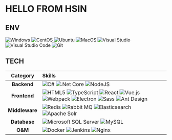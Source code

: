 # HELLO FROM HSIN

## ENV

![Windows](https://img.shields.io/badge/Windows-0078D6?logo=windows&style=flat-square&logoColor=white)
![CentOS](https://img.shields.io/badge/-CentOS-262577?logo=centos&style=flat-square&logoColor=white)
![Ubuntu](https://img.shields.io/badge/-Ubuntu-E95420?logo=ubuntu&style=flat-square&logoColor=white)
![MacOS](https://img.shields.io/badge/-MacOS-000000?logo=macos&style=flat-square&logoColor=white)
![Visual Studio](https://img.shields.io/badge/Visual_Studio-5C2D91?logo=visualstudio&style=flat-square&logoColor=white)
![Visual Studio Code](https://img.shields.io/badge/Visual_Studio_Code-007ACC?logo=visualstudiocode&style=flat-square)
![Git](https://img.shields.io/badge/Git-F05032?logo=git&style=flat-square&logoColor=white)

## TECH

|    Category    | Skills                                                                                                                                                                                                                                                                                                                                                                                                                                                                                                                                                                                                                                                                                                                                                                                                                                                |
| :--------: | :-------------------------------------------------------------------------------------------------------------------------------------------------------------------------------------------------------------------------------------------------------------------------------------------------------------------------------------------------------------------------------------------------------------------------------------------------------------------------------------------------------------------------------------------------------------------------------------------------------------------------------------------------------------------------------------------------------------------------------------------------------------------------------------------------------------------------------------------------- |
|  **Backend**  | ![C#](https://img.shields.io/badge/C%23-1c93cd?&logo=csharp&style=flat-square&logoColor=white) ![.Net Core](https://img.shields.io/badge/.Net_Core-512BD4?logo=.net&style=flat-square&logoColor=white) ![NodeJS](https://img.shields.io/badge/Node.js-339933?logo=node.js&style=flat-square&logoColor=white)                                                                                                                                                                                                                                                                                                                                                                                                                                                                                                                                        |
|  **Frontend**  | ![HTML5](https://img.shields.io/badge/HTML5-E34F26?logo=html5&style=flat-square&logoColor=white) ![TypeScript](https://img.shields.io/badge/TypeScript-3178C6?logo=typescript&style=flat-square&logoColor=white) ![React](https://img.shields.io/badge/React-61DAFB?logo=react&style=flat-square&logoColor=white) ![Vue.js](https://img.shields.io/badge/Vue.js-4FC08D?logo=vue.js&style=flat-square&logoColor=white) ![Webpack](https://img.shields.io/badge/Webpack-8DD6F9?logo=webpack&style=flat-square&logoColor=white) ![Electron](https://img.shields.io/badge/Electron-0DBD8B?logo=electron&style=flat-square&logoColor=white) ![Sass](https://img.shields.io/badge/Sass-CC6699?logo=sass&style=flat-square&logoColor=white) ![Ant Design](https://img.shields.io/badge/Ant_Design-0170FE?logo=antdesign&style=flat-square&logoColor=white) |
| **Middleware** | ![Redis](https://img.shields.io/badge/Redis-DC382D?logo=redis&style=flat-square&logoColor=white) ![Rabbit MQ](https://img.shields.io/badge/Rabbit_MQ-FF6600?logo=rabbitmq&style=flat-square&logoColor=white) ![Elasticsearch](https://img.shields.io/badge/Elasticsearch-005571?logo=elasticsearch&style=flat-square&logoColor=white) ![Apache Solr](https://img.shields.io/badge/Apache_Solr-D9411E?logo=apachesolr&style=flat-square&logoColor=white)                                                                                                                                                                                                                                                                                                                                                                                             |
| **Database** | ![Microsoft SQL Server](https://img.shields.io/badge/SQL_Server-CC2927?logo=microsoftsqlserver&style=flat-square&logoColor=white) ![MySQL](https://img.shields.io/badge/MySQL-4479A1?logo=mysql&style=flat-square&logoColor=white)                                                                                                                                                                                                                                                                                                                                                                                                                                                                                                                                                                                                                  |
|  **O&M**  | ![Docker](https://img.shields.io/badge/Docker-2496ED?logo=docker&style=flat-square&logoColor=white) ![Jenkins](https://img.shields.io/badge/Jenkins-D24939?logo=jenkins&style=flat-square&logoColor=white) ![Nginx](https://img.shields.io/badge/Nginx-009639?logo=nginx&style=flat-square&logoColor=white)                                                                                                                                                                                                                                                                                                                                                                                                                                                                                                                                         |
